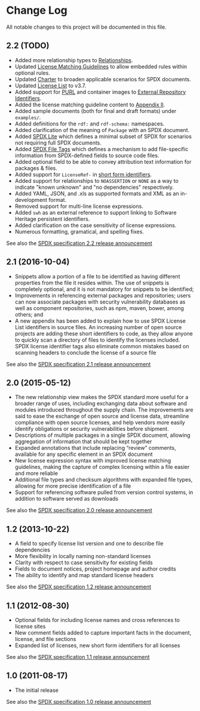 # Change Log
All notable changes to this project will be documented in this file.

## 2.2 (TODO)

* Added more relationship types to [Relationships](chapters/7-relationships-between-SPDX-elements.md).
* Updated [License Matching Guidelines](chapters/appendix-II-license-matching-guidelines-and-templates.md) to allow embedded rules within optional rules.
* Updated [Charter](chapters/1-rationale.md) to broaden applicable scenarios for SPDX documents.
* Updated [License List](chapters/appendix-I-SPDX-license-list.md) to v3.7.
* Added support for [PURL](https://github.com/package-url/purl-spec) and container images to [External Repository Identifiers](chapters/appendix-VI-external-repository-identifiers.md).
* Added the license matching guideline content to [Appendix II](chapters/appendix-II-license-matching-guidelines-and-templates.md).
* Added sample documents (both for final and draft formats) under `examples/`.
* Added definitions for the `rdf:` and `rdf-schema:` namespaces.
* Added clarification of the meaning of `Package` with an SPDX document.
* Added [SPDX Lite](chapters/appendix-VIII-SPDX-Lite.md) which defines a minimal subset of SPDX for scenarios not requiring full SPDX documents.
* Added [SPDX File Tags](chapters/appendix-IX-file-tags.md) which defines a mechanism to add file-specific information from SPDX-defined fields to source code files.
* Added optional field to be able to convey attribution text information for packages & files.
* Added support for `LicenseRef-` in [short form identifiers](chapters/appendix-V-using-SPDX-short-identifiers-in-source-files.md).
* Added support for relationships to `NOASSERTION` or `NONE` as a way to indicate "known unknown" and "no dependencies" respectively.
* Added YAML, JSON, and .xls as supported formats and XML as an in-development format.
* Removed support for multi-line license expressions.
* Added `swh` as an external reference to support linking to Software Heritage persistent identifiers.
* Added clarification on the case sensitivity of license expressions.
* Numerous formatting, gramatical, and spelling fixes.


See also the [SPDX specification 2.2 release announcement](TODO)

## 2.1 (2016-10-04)

* Snippets allow a portion of a file to be identified as having different properties from the file it resides within. The use of snippets is completely optional, and it is not mandatory for snippets to be identified;
* Improvements in referencing external packages and repositories; users can now associate packages with security vulnerability databases as well as component repositories, such as npm, maven, bower, among others; and
* A new appendix has been added to explain how to use SPDX License List identifiers in source files. An increasing number of open source projects are adding these short identifiers to code, as they allow anyone to quickly scan a directory of files to identify the licenses included. SPDX license identifier tags also eliminate common mistakes based on scanning headers to conclude the license of a source file

See also the [SPDX specification 2.1 release announcement](https://www.linuxfoundation.org/announcements/linux-foundation%E2%80%99s-open-compliance-initiative-releases-new-spdx-specification)

## 2.0 (2015-05-12)

* The new relationship view makes the SPDX standard more useful for a broader range of uses, including exchanging data about software and modules introduced throughout the supply chain. The improvements are said to ease the exchange of open source and license data, streamline compliance with open source licenses, and help vendors more easily identify obligations or security vulnerabilities before shipment.
* Descriptions of multiple packages in a single SPDX document, allowing aggregation of information that should be kept together
* Expanded annotations that include replacing “review” comments, available for any specific element in an SPDX document
* New license expression syntax with improved license matching guidelines, making the capture of complex licensing within a file easier and more reliable
* Additional file types and checksum algorithms with expanded file types, allowing for more precise identification of a file
* Support for referencing software pulled from version control systems, in addition to software served as downloads

See also the [SPDX specification 2.0 release announcement](https://spdx.org/news/news/2015/05/milestone-day-spdx-release-version-20-release-great-step-forward-and-greatly)

## 1.2 (2013-10-22)

* A field to specify license list version and one to describe file dependencies
* More flexibility in locally naming non-standard licenses
* Clarity with respect to case sensitivity for existing fields
* Fields to document notices, project homepage and author credits
* The ability to identify and map standard license headers

See also the [SPDX specification 1.2 release announcement](https://spdx.org/news/news/2013/10/spdx-releases-version-12-specification)

## 1.1 (2012-08-30)

* Optional fields for including license names and cross references to license sites
* New comment fields added to capture important facts in the document, license, and file sections
* Expanded list of licenses, new short form identifiers for all licenses

See also the [SPDX specification 1.1 release announcement](https://www.linuxfoundation.org/news-media/announcements/2012/08/linux-foundation%E2%80%99s-spdx%E2%84%A2-workgroup-releases-new-version-software)

## 1.0 (2011-08-17)

* The initial release

See also the [SPDX specification 1.0 release announcement](https://wiki.spdx.org/view/Business_Team/Launch/1.0/SPDX_1.0_Press_Release)
